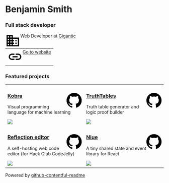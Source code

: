 
# Benjamin Smith

### Full stack developer

<img align="left" src="https://raw.githubusercontent.com/Merlin04/github-contentful-readme/main/business-24px.svg">Web Developer at
<a href="https://itsgigantic.com">Gigantic</a>

<table><tr><td><a href="https://benjaminsmith.dev"><img align="left" src="https://raw.githubusercontent.com/Merlin04/github-contentful-readme/main/link-24px.svg">Go to website</a></td></tr></table>

### Featured projects
<table>
<tr>
<td valign="top" width="400px"><h3><a href="https://kobra.dev">Kobra</a><a href="https://github.com/kobra-dev"><img align="right" src="https://raw.githubusercontent.com/Merlin04/github-contentful-readme/main/github-24px.svg"></a></h3>
        <p>Visual programming language for machine learning</p>
        <img src="https://images.ctfassets.net/d4vc57z4o8dm/5udgQo4HTp5GV2O870OJS0/36f03bbb72851540941b0e4c4fed4081/Screenshot_from_2021-06-23_20-26-19.png?h=600&q=50&fm=webp"></td>
<td valign="top" width="400px"><h3><a href="https://truthtabl.es">TruthTables</a><a href="https://github.com/Merlin04/truthtabl.es"><img align="right" src="https://raw.githubusercontent.com/Merlin04/github-contentful-readme/main/github-24px.svg"></a></h3>
        <p>Truth table generator and logic proof builder</p>
        <img src="https://images.ctfassets.net/d4vc57z4o8dm/2fPdnfrQMjtHNWPQ39QVwu/c7141e7b51332ba459fbcecdacbe14d4/Screenshot_2022-01-26_085050.png?h=600&q=50&fm=webp"></td>
</tr>
<tr>
<td valign="top" width="400px"><h3><a href="https://reflection-editor.vercel.app">Reflection editor</a><a href="https://github.com/Merlin04/reflection"><img align="right" src="https://raw.githubusercontent.com/Merlin04/github-contentful-readme/main/github-24px.svg"></a></h3>
        <p>A self-hosting web code editor (for Hack Club CodeJelly) </p>
        <img src="https://images.ctfassets.net/d4vc57z4o8dm/6j2szDfuQ5pBGFW3ghTlIW/c67da73e7b53b9dd0b126e432ede9eb9/screenshot.png?h=600&q=50&fm=webp"></td>
<td valign="top" width="400px"><h3><a href="https://www.npmjs.com/package/niue">Niue</a><a href="https://github.com/Merlin04/niue"><img align="right" src="https://raw.githubusercontent.com/Merlin04/github-contentful-readme/main/github-24px.svg"></a></h3>
        <p>A tiny shared state and event library for React</p>
        <img src="https://images.ctfassets.net/d4vc57z4o8dm/2uUJtXqZrSVW2ZxY3jUeH0/4111aba64f3696f57ee6de558a728586/niue.png?h=600&q=50&fm=webp"></td>
</tr>
</table>

Powered by [github-contentful-readme](https://github.com/Merlin04/github-contentful-readme)
    